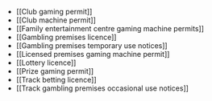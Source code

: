 - [[Club gaming permit]]
- [[Club machine permit]]
- [[Family entertainment centre gaming machine permits]]
- [[Gambling premises licence]]
- [[Gambling premises temporary use notices]]
- [[Licensed premises gaming machine permit]]
- [[Lottery licence]]
- [[Prize gaming permit]]
- [[Track betting licence]]
- [[Track gambling premises occasional use notices]]
